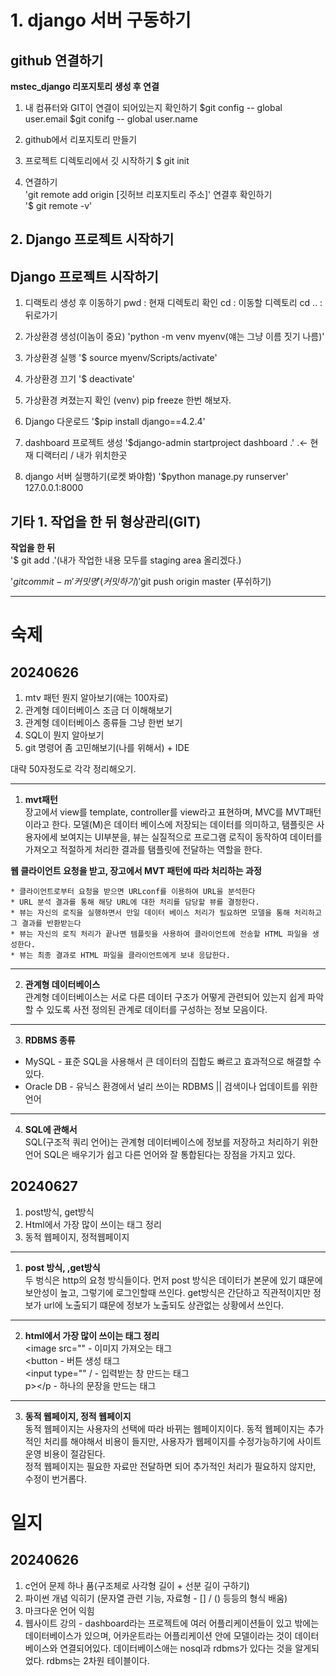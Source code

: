 # 1. django 서버 구동하기

github 연결하기
---------------
**mstec_django 리포지토리 생성 후 연결**

1. 내 컴퓨터와 GIT이 연결이 되어있는지 확인하기
$git config -- global user.email
$git conifg -- global user.name

2. github에서 리포지토리 만들기

3. 프로젝트 디렉토리에서 깃 시작하기
$ git init

4. 연결하기   
'git remote add origin [깃허브 리포지토리 주소]' 연결후 확인하기   
'$ git remote -v'



## 2. Django 프로젝트 시작하기

Django 프로젝트 시작하기
------------------------

1. 디랙토리 생성 후 이동하기
pwd : 현재 디렉토리 확인 
cd : 이동할 디렉토리
cd .. : 뒤로가기

2. 가상환경 생성(이놈이 중요)
'python -m venv myenv(얘는 그냥 이름 짓기 나름)'

3. 가상환경 실행
'$ source myenv/Scripts/activate'

4. 가상환경 끄기
'$ deactivate'

5. 가상환경 켜졌는지 확인 (venv) pip freeze 한번 해보자.

6. Django 다운로드
'$pip install django==4.2.4'

7. dashboard 프로젝트 생성
'$django-admin startproject dashboard .'  .<- 현재 디랙터리 / 내가 위치한곳

8. django 서버 실행하기(로켓 봐야함)
'$python manage.py runserver'
127.0.0.1:8000


기타 1. 작업을 한 뒤 형상관리(GIT)
----------------------------------

**작업을 한 뒤**   
'$ git add .'(내가 작업한 내용 모두를 staging area 올리겠다.)

'$git commit -m '커밋명' (커밋하기)   
'$git push origin master (푸쉬하기)   

-----------------------------------

숙제
====

20240626
----------

1. mtv 패턴 뭔지 알아보기(애는 100자로)
2. 관계형 데이터베이스 조금 더 이해해보기
3. 관계형 데이터베이스 종류들 그냥 한번 보기
4. SQL이 뭔지 알아보기
5. git 명령어 좀 고민해보기(나를 위해서)   + IDE

대략 50자정도로 각각 정리해오기.

***

1. __mvt패턴__   
장고에서 view를 template, controller를 view라고 표현하며, MVC를 MVT패턴이라고 한다. 모델(M)은 데이터 베이스에 저장되는 데이터를 의미하고, 탬플릿은 사용자에세 보여지는 UI부분을, 뷰는 실질적으로 프로그램 로직이 동작하여 데이터를 가져오고 적절하게 처리한 결과를 탬플릿에 전달하는 역할을 한다.   

__웹 클라이언트 요청을 받고, 장고에서 MVT 패턴에 따라 처리하는 과정__   

    * 클라이언트로부터 요청을 받으면 URLconf를 이용하여 URL을 분석한다   
    * URL 분석 결과를 통해 해당 URL에 대한 처리를 담당할 뷰를 결정한다.   
    * 뷰는 자신의 로직을 실행하면서 만일 데이터 베이스 처리가 필요하면 모델을 통해 처리하고 그 결과를 반환받는다   
    * 뷰는 자신의 로직 처리가 끝나면 템플릿을 사용하여 클라이언트에 전송할 HTML 파일을 생성한다.   
    * 뷰는 최종 결과로 HTML 파일을 클라이언트에게 보내 응답한다.   

--------------------------------------   

2. __관계형 데이터베이스__   
관계형 데이터베이스는 서로 다른 데이터 구조가 어떻게 관련되어 있는지 쉽게 파악할 수 있도록 사전 정의된 관계로 데이터를 구성하는 정보 모음이다.

----------------------------------------------

3. __RDBMS 종류__   
* MySQL - 표준 SQL을 사용해서 큰 데이터의 집합도 빠르고 효과적으로 해결할 수 있다.
* Oracle DB - 유닉스 환경에서 널리 쓰이는 RDBMS || 검색이나 업데이트를 위한 언어
---------------------------------------------

4. __SQL에 관해서__   
SQL(구조적 쿼리 언어)는 관계형 데이터베이스에 정보를 저장하고 처리하기 위한 언어 
SQL은 배우기가 쉽고 다른 언어와 잘 통합된다는 장점을 가지고 있다.

20240627 
---------
1. post방식, get방식
2. Html에서 가장 많이 쓰이는 태그 정리
3. 동적 웹페이지, 정적웹페이지 
-------------------------------------------
1. __post 방식, ,get방식__   
두 벙식은 http의 요청 방식들이다. 먼저 post 방식은 데이터가 본문에 있기 떄문에 보안성이 높고, 그렇기에 로그인할때 쓰인다. get방식은 간단하고 직관적이지만 정보가 url에 노출되기 떄문에 정보가 노출되도 상관없는 상황에서 쓰인다.
----------------------------------------------------------------------------------------------------
2. __html에서 가장 많이 쓰이는 태그 정리__   
<image src="" - 이미지 가져오는 태그   
<button - 버튼 생성 태그   
<input type="" / - 입력받는 창 만드는 태그   
p></p - 하나의 문장을 만드는 태그  
-----------------------------------------
3. __동적 웹페이지, 정적 웹페이지__   
동적 웹페이지는 사용자의 선택에 따라 바뀌는 웹페이지이다. 동적 웹페이지는 추가적인 처리를 해야해서 비용이 들지만, 사용자가 웹페이지를 수정가능하기에 사이트 운영 비용이 절감된다.   
정적 웹페이지는 필요한 자료만 전달하면 되어 추가적인 처리가 필요하지 않지만, 수정이 번거롭다.


일지
====

20240626
---------

1. c언어 문제 하나 품(구조체로 사각형 길이 + 선분 길이 구하기)
2. 파이썬 개념 익히기 (문자열 관련 기능, 자료형 - [] / () 등등의 형식 배움)
3. 마크다운 언어 익힘
4. 웹사이트 강의 - dashboard라는 프로젝트에 여러 어플리케이션들이 있고 밖에는 데이터베이스가 있으며, 어카운트라는 어플리케이션 안에 모델이라는 것이 데이터베이스와 연결되어있다. 데이터베이스애는 nosql과 rdbms가 있다는 것을 알게되었다. rdbms는 2차원 테이블이다.
